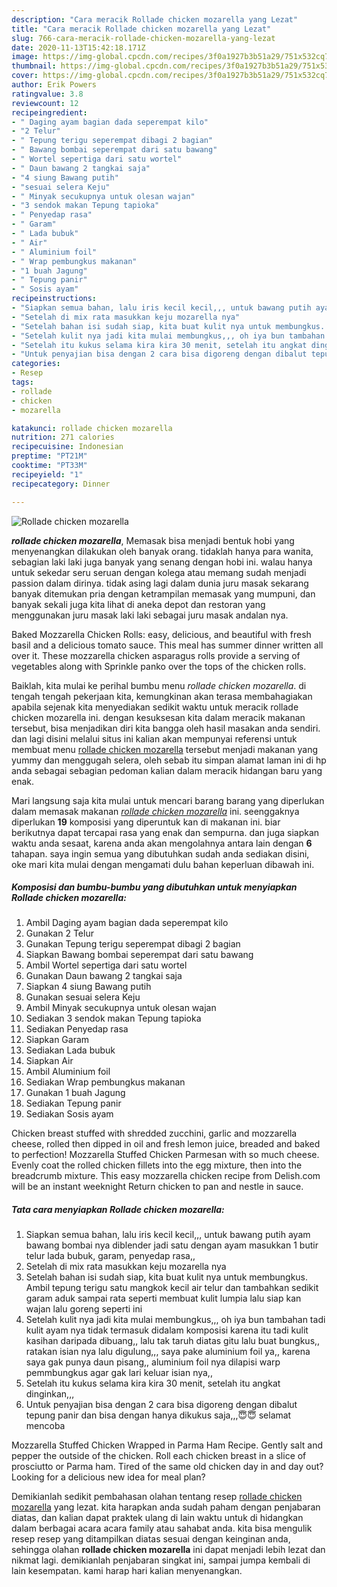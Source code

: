 ```yaml
---
description: "Cara meracik Rollade chicken mozarella yang Lezat"
title: "Cara meracik Rollade chicken mozarella yang Lezat"
slug: 766-cara-meracik-rollade-chicken-mozarella-yang-lezat
date: 2020-11-13T15:42:18.171Z
image: https://img-global.cpcdn.com/recipes/3f0a1927b3b51a29/751x532cq70/rollade-chicken-mozarella-foto-resep-utama.jpg
thumbnail: https://img-global.cpcdn.com/recipes/3f0a1927b3b51a29/751x532cq70/rollade-chicken-mozarella-foto-resep-utama.jpg
cover: https://img-global.cpcdn.com/recipes/3f0a1927b3b51a29/751x532cq70/rollade-chicken-mozarella-foto-resep-utama.jpg
author: Erik Powers
ratingvalue: 3.8
reviewcount: 12
recipeingredient:
- " Daging ayam bagian dada seperempat kilo"
- "2 Telur"
- " Tepung terigu seperempat dibagi 2 bagian"
- " Bawang bombai seperempat dari satu bawang"
- " Wortel sepertiga dari satu wortel"
- " Daun bawang 2 tangkai saja"
- "4 siung Bawang putih"
- "sesuai selera Keju"
- " Minyak secukupnya untuk olesan wajan"
- "3 sendok makan Tepung tapioka"
- " Penyedap rasa"
- " Garam"
- " Lada bubuk"
- " Air"
- " Aluminium foil"
- " Wrap pembungkus makanan"
- "1 buah Jagung"
- " Tepung panir"
- " Sosis ayam"
recipeinstructions:
- "Siapkan semua bahan, lalu iris kecil kecil,,, untuk bawang putih ayam bawang bombai nya diblender jadi satu dengan ayam masukkan 1 butir telur lada bubuk, garam, penyedap rasa,,"
- "Setelah di mix rata masukkan keju mozarella nya"
- "Setelah bahan isi sudah siap, kita buat kulit nya untuk membungkus. Ambil tepung terigu satu mangkok kecil air telur dan tambahkan sedikit garam aduk sampai rata seperti membuat kulit lumpia lalu siap kan wajan lalu goreng seperti ini"
- "Setelah kulit nya jadi kita mulai membungkus,,, oh iya bun tambahan tadi kulit ayam nya tidak termasuk didalam komposisi karena itu tadi kulit kasihan daripada dibuang,, lalu tak taruh diatas gitu lalu buat bungkus,, ratakan isian nya lalu digulung,,, saya pake aluminium foil ya,, karena saya gak punya daun pisang,, aluminium foil nya dilapisi warp pemmbungkus agar gak lari keluar isian nya,,"
- "Setelah itu kukus selama kira kira 30 menit, setelah itu angkat dinginkan,,,"
- "Untuk penyajian bisa dengan 2 cara bisa digoreng dengan dibalut tepung panir dan bisa dengan hanya dikukus saja,,,😇😇 selamat mencoba"
categories:
- Resep
tags:
- rollade
- chicken
- mozarella

katakunci: rollade chicken mozarella 
nutrition: 271 calories
recipecuisine: Indonesian
preptime: "PT21M"
cooktime: "PT33M"
recipeyield: "1"
recipecategory: Dinner

---
```



![Rollade chicken mozarella](https://img-global.cpcdn.com/recipes/3f0a1927b3b51a29/751x532cq70/rollade-chicken-mozarella-foto-resep-utama.jpg)

<b><i>rollade chicken mozarella</i></b>, Memasak bisa menjadi bentuk hobi yang menyenangkan dilakukan oleh banyak orang. tidaklah hanya para wanita, sebagian laki laki juga banyak yang senang dengan hobi ini. walau hanya untuk sekedar seru seruan dengan kolega atau memang sudah menjadi passion dalam dirinya. tidak asing lagi dalam dunia juru masak sekarang banyak ditemukan pria dengan ketrampilan memasak yang mumpuni, dan banyak sekali juga kita lihat di aneka depot dan restoran yang menggunakan juru masak laki laki sebagai juru masak andalan nya.

Baked Mozzarella Chicken Rolls: easy, delicious, and beautiful with fresh basil and a delicious tomato sauce. This meal has summer dinner written all over it. These mozzarella chicken asparagus rolls provide a serving of vegetables along with Sprinkle panko over the tops of the chicken rolls.

Baiklah, kita mulai ke perihal bumbu menu <i>rollade chicken mozarella</i>. di tengah tengah pekerjaan kita, kemungkinan akan terasa membahagiakan apabila sejenak kita menyediakan sedikit waktu untuk meracik rollade chicken mozarella ini. dengan kesuksesan kita dalam meracik makanan tersebut, bisa menjadikan diri kita bangga oleh hasil masakan anda sendiri. dan lagi disini melalui situs ini kalian akan mempunyai referensi untuk membuat menu <u>rollade chicken mozarella</u> tersebut menjadi makanan yang yummy dan menggugah selera, oleh sebab itu simpan alamat laman ini di hp anda sebagai sebagian pedoman kalian dalam meracik hidangan baru yang enak.


Mari langsung saja kita mulai untuk mencari barang barang yang diperlukan dalam memasak makanan <u><i>rollade chicken mozarella</i></u> ini. seenggaknya diperlukan <b>19</b> komposisi yang diperuntuk kan di makanan ini. biar berikutnya dapat tercapai rasa yang enak dan sempurna. dan juga siapkan waktu anda sesaat, karena anda akan mengolahnya antara lain dengan <b>6</b> tahapan. saya ingin semua yang dibutuhkan sudah anda sediakan disini, oke mari kita mulai dengan mengamati dulu bahan keperluan dibawah ini.

<!--inarticleads1-->

##### Komposisi dan bumbu-bumbu yang dibutuhkan untuk menyiapkan Rollade chicken mozarella:

1. Ambil  Daging ayam bagian dada seperempat kilo
1. Gunakan 2 Telur
1. Gunakan  Tepung terigu seperempat dibagi 2 bagian
1. Siapkan  Bawang bombai seperempat dari satu bawang
1. Ambil  Wortel sepertiga dari satu wortel
1. Gunakan  Daun bawang 2 tangkai saja
1. Siapkan 4 siung Bawang putih
1. Gunakan sesuai selera Keju
1. Ambil  Minyak secukupnya untuk olesan wajan
1. Sediakan 3 sendok makan Tepung tapioka
1. Sediakan  Penyedap rasa
1. Siapkan  Garam
1. Sediakan  Lada bubuk
1. Siapkan  Air
1. Ambil  Aluminium foil
1. Sediakan  Wrap pembungkus makanan
1. Gunakan 1 buah Jagung
1. Sediakan  Tepung panir
1. Sediakan  Sosis ayam


Chicken breast stuffed with shredded zucchini, garlic and mozzarella cheese, rolled then dipped in oil and fresh lemon juice, breaded and baked to perfection! Mozzarella Stuffed Chicken Parmesan with so much cheese. Evenly coat the rolled chicken fillets into the egg mixture, then into the breadcrumb mixture. This easy mozzarella chicken recipe from Delish.com will be an instant weeknight Return chicken to pan and nestle in sauce. 

<!--inarticleads2-->

##### Tata cara menyiapkan Rollade chicken mozarella:

1. Siapkan semua bahan, lalu iris kecil kecil,,, untuk bawang putih ayam bawang bombai nya diblender jadi satu dengan ayam masukkan 1 butir telur lada bubuk, garam, penyedap rasa,,
1. Setelah di mix rata masukkan keju mozarella nya
1. Setelah bahan isi sudah siap, kita buat kulit nya untuk membungkus. Ambil tepung terigu satu mangkok kecil air telur dan tambahkan sedikit garam aduk sampai rata seperti membuat kulit lumpia lalu siap kan wajan lalu goreng seperti ini
1. Setelah kulit nya jadi kita mulai membungkus,,, oh iya bun tambahan tadi kulit ayam nya tidak termasuk didalam komposisi karena itu tadi kulit kasihan daripada dibuang,, lalu tak taruh diatas gitu lalu buat bungkus,, ratakan isian nya lalu digulung,,, saya pake aluminium foil ya,, karena saya gak punya daun pisang,, aluminium foil nya dilapisi warp pemmbungkus agar gak lari keluar isian nya,,
1. Setelah itu kukus selama kira kira 30 menit, setelah itu angkat dinginkan,,,
1. Untuk penyajian bisa dengan 2 cara bisa digoreng dengan dibalut tepung panir dan bisa dengan hanya dikukus saja,,,😇😇 selamat mencoba


Mozzarella Stuffed Chicken Wrapped in Parma Ham Recipe. Gently salt and pepper the outside of the chicken. Roll each chicken breast in a slice of prosciutto or Parma ham. Tired of the same old chicken day in and day out? Looking for a delicious new idea for meal plan? 

Demikianlah sedikit pembahasan olahan tentang resep <u>rollade chicken mozarella</u> yang lezat. kita harapkan anda sudah paham dengan penjabaran diatas, dan kalian dapat praktek ulang di lain waktu untuk di hidangkan dalam berbagai acara acara family atau sahabat anda. kita bisa mengulik resep resep yang ditampilkan diatas sesuai dengan keinginan anda, sehingga olahan <b>rollade chicken mozarella</b> ini dapat menjadi lebih lezat dan nikmat lagi. demikianlah penjabaran singkat ini, sampai jumpa kembali di lain kesempatan. kami harap hari kalian menyenangkan.
